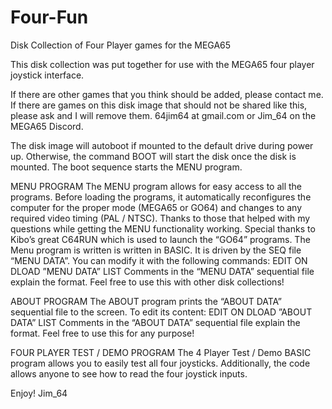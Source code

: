# Four-Fun
Disk Collection of Four Player games for the MEGA65

This disk collection was put together for use with the MEGA65 four player joystick interface.

If there are other games that you think should be added, please contact me.
If there are games on this disk image that should not be shared like this, please ask and I will remove them.
64jim64 at gmail.com or Jim_64 on the MEGA65 Discord.

The disk image will autoboot if mounted to the default drive during power up. Otherwise, the command BOOT will start the disk once the disk is mounted. The boot sequence starts the MENU program.

MENU PROGRAM
The MENU program allows for easy access to all the programs. Before loading the programs, it automatically reconfigures the computer for the proper mode (MEGA65 or GO64) and changes to any required video timing (PAL / NTSC).
Thanks to those that helped with my questions while getting the MENU functionality working. Special thanks to Kibo’s great C64RUN which is used to launch the “GO64” programs.
The Menu program is written is written in BASIC. It is driven by the SEQ file “MENU DATA”. You can modify it with the following commands:
EDIT ON
DLOAD ”MENU DATA”
LIST
Comments in the “MENU DATA” sequential file explain the format. Feel free to use this with other disk collections!

ABOUT PROGRAM
The ABOUT program prints the “ABOUT DATA” sequential file to the screen. To edit its content:
EDIT ON
DLOAD ”ABOUT DATA”
LIST
Comments in the “ABOUT DATA” sequential file explain the format. Feel free to use this for any purpose!

FOUR PLAYER TEST / DEMO PROGRAM
The 4 Player Test / Demo BASIC program allows you to easily test all four joysticks. Additionally, the code allows anyone to see how to read the four joystick inputs.

Enjoy! 
Jim_64
